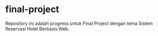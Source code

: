 # final-project
Repository ini adalah progress untuk Final Project dengan tema Sistem Reservasi Hotel Berbasis Web.
